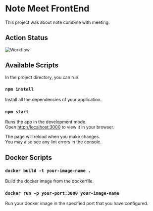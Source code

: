 # Note Meet FrontEnd

This project was about note combine with meeting.

## Action Status

![Workflow](https://github.com/trongbaby0108/noteMeetFrontend/actions/workflows/ci.yml/badge.svg)

## Available Scripts

In the project directory, you can run:

### `npm install`

Install all the dependencies of your application.

### `npm start`

Runs the app in the development mode.\
Open [http://localhost:3000](http://localhost:3000) to view it in your browser.

The page will reload when you make changes.\
You may also see any lint errors in the console.

## Docker Scripts

### `docker build -t your-image-name .`

Build the docker image from the dockerfile.

### `docker run -p your-port:3000 your-image-name`

Run your docker image in the specified port that you have configured.
